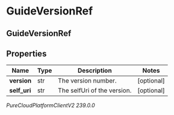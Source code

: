 # GuideVersionRef

## GuideVersionRef

## Properties

|Name | Type | Description | Notes|
|------------ | ------------- | ------------- | -------------|
| **version** | str | The version number. | [optional] |
| **self_uri** | str | The selfUri of the version. | [optional] |



_PureCloudPlatformClientV2 239.0.0_
